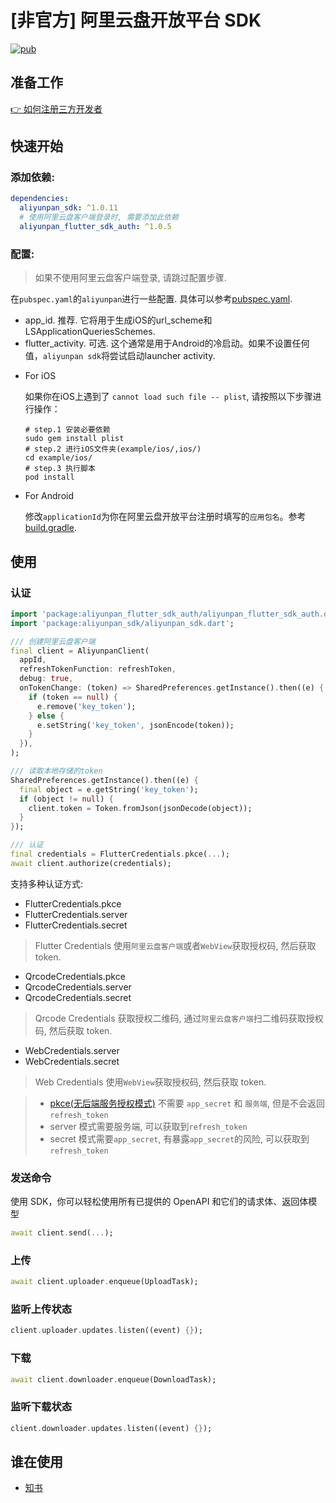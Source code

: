 # [非官方] 阿里云盘开放平台 SDK

[![pub](https://img.shields.io/pub/v/aliyunpan_sdk?style=flat)](https://pub.dev/packages/aliyunpan_sdk)

## 准备工作

[👉 如何注册三方开发者](https://www.yuque.com/aliyundrive/zpfszx/btw0tw)

## 快速开始

### 添加依赖:
```yaml
dependencies:
  aliyunpan_sdk: ^1.0.11
  # 使用阿里云盘客户端登录时, 需要添加此依赖
  aliyunpan_flutter_sdk_auth: ^1.0.5
```

### 配置:

> 如果不使用阿里云盘客户端登录, 请跳过配置步骤.

在`pubspec.yaml`的`aliyunpan`进行一些配置. 具体可以参考[pubspec.yaml](../example/pubspec.yaml#L24).

- app_id. 推荐. 它将用于生成iOS的url_scheme和LSApplicationQueriesSchemes.
- flutter_activity. 可选. 这个通常是用于Android的冷启动。如果不设置任何值，`aliyunpan sdk`将尝试启动launcher activity.

* For iOS

  如果你在iOS上遇到了 `cannot load such file -- plist`, 请按照以下步骤进行操作：
    ```shell
    # step.1 安装必要依赖
    sudo gem install plist
    # step.2 进行iOS文件夹(example/ios/,ios/)
    cd example/ios/
    # step.3 执行脚本
    pod install
    ```

* For Android

  修改`applicationId`为你在阿里云盘开放平台注册时填写的`应用包名`。参考[build.gradle](../example/android/app/build.gradle#L45).

## 使用

### 认证

```dart
import 'package:aliyunpan_flutter_sdk_auth/aliyunpan_flutter_sdk_auth.dart';
import 'package:aliyunpan_sdk/aliyunpan_sdk.dart';

/// 创建阿里云盘客户端
final client = AliyunpanClient(
  appId,
  refreshTokenFunction: refreshToken,
  debug: true,
  onTokenChange: (token) => SharedPreferences.getInstance().then((e) {
    if (token == null) {
      e.remove('key_token');
    } else {
      e.setString('key_token', jsonEncode(token));
    }
  }),
);

/// 读取本地存储的token
SharedPreferences.getInstance().then((e) {
  final object = e.getString('key_token');
  if (object != null) {
    client.token = Token.fromJson(jsonDecode(object));
  }
});

/// 认证
final credentials = FlutterCredentials.pkce(...);
await client.authorize(credentials);
```

支持多种认证方式:

- FlutterCredentials.pkce
- FlutterCredentials.server
- FlutterCredentials.secret

> Flutter Credentials 使用`阿里云盘客户端`或者`WebView`获取授权码, 然后获取 token.

- QrcodeCredentials.pkce
- QrcodeCredentials.server
- QrcodeCredentials.secret

> Qrcode Credentials 获取授权二维码, 通过`阿里云盘客户端`扫二维码获取授权码, 然后获取 token.

- WebCredentials.server
- WebCredentials.secret

> Web Credentials 使用`WebView`获取授权码, 然后获取 token.

> - [pkce(无后端服务授权模式)](https://www.yuque.com/aliyundrive/zpfszx/eam8ls1lmawwwksv) 不需要 `app_secret` 和 `服务端`, 但是不会返回`refresh_token`
> - server 模式需要服务端, 可以获取到`refresh_token`
> - secret 模式需要`app_secret`, 有暴露`app_secret`的风险, 可以获取到`refresh_token`

### 发送命令

使用 SDK，你可以轻松使用所有已提供的 OpenAPI 和它们的请求体、返回体模型

```dart
await client.send(...);
```

### 上传
```dart
await client.uploader.enqueue(UploadTask);
```

### 监听上传状态
```dart
client.uploader.updates.listen((event) {});
```

### 下载

```dart
await client.downloader.enqueue(DownloadTask);
```

### 监听下载状态
```dart
client.downloader.updates.listen((event) {});
```

## 谁在使用

- [知书](https://github.com/zhishuapp/zhishuapp.github.io)

